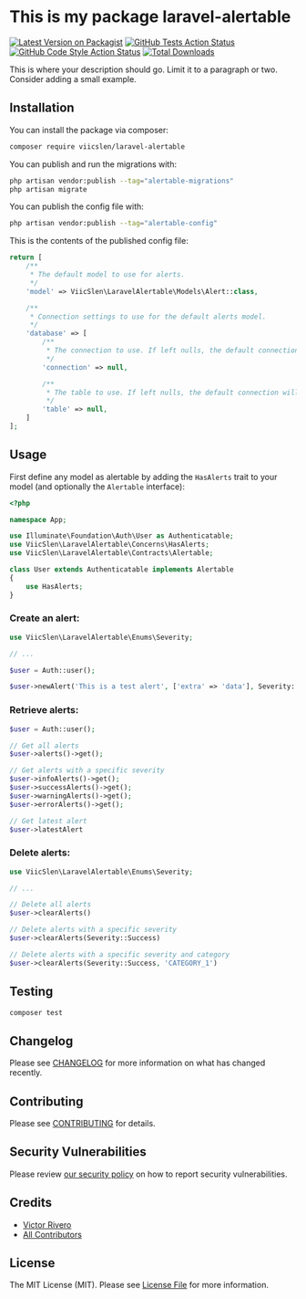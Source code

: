 # This is my package laravel-alertable

[![Latest Version on Packagist](https://img.shields.io/packagist/v/viicslen/laravel-alertable.svg?style=flat-square)](https://packagist.org/packages/viicslen/laravel-alertable)
[![GitHub Tests Action Status](https://img.shields.io/github/workflow/status/viicslen/laravel-alertable/run-tests?label=tests)](https://github.com/viicslen/laravel-alertable/actions?query=workflow%3Arun-tests+branch%3Amain)
[![GitHub Code Style Action Status](https://img.shields.io/github/workflow/status/viicslen/laravel-alertable/Check%20&%20fix%20styling?label=code%20style)](https://github.com/viicslen/laravel-alertable/actions?query=workflow%3A"Check+%26+fix+styling"+branch%3Amain)
[![Total Downloads](https://img.shields.io/packagist/dt/viicslen/laravel-alertable.svg?style=flat-square)](https://packagist.org/packages/viicslen/laravel-alertable)

This is where your description should go. Limit it to a paragraph or two. Consider adding a small example.

## Installation

You can install the package via composer:

```bash
composer require viicslen/laravel-alertable
```

You can publish and run the migrations with:

```bash
php artisan vendor:publish --tag="alertable-migrations"
php artisan migrate
```

You can publish the config file with:

```bash
php artisan vendor:publish --tag="alertable-config"
```

This is the contents of the published config file:

```php
return [
    /**
     * The default model to use for alerts.
     */
    'model' => ViicSlen\LaravelAlertable\Models\Alert::class,

    /**
     * Connection settings to use for the default alerts model.
     */
    'database' => [
        /**
         * The connection to use. If left nulls, the default connection will be used.
         */
        'connection' => null,

        /**
         * The table to use. If left nulls, the default connection will be used.
         */
        'table' => null,
    ]
];
```

## Usage

First define any model as alertable by adding the `HasAlerts` trait to your model (and optionally the `Alertable` interface):
```php
<?php

namespace App;

use Illuminate\Foundation\Auth\User as Authenticatable;
use ViicSlen\LaravelAlertable\Concerns\HasAlerts;
use ViicSlen\LaravelAlertable\Contracts\Alertable;

class User extends Authenticatable implements Alertable
{
    use HasAlerts;
}
```

### Create an alert:
```php
use ViicSlen\LaravelAlertable\Enums\Severity;

// ...

$user = Auth::user();

$user->newAlert('This is a test alert', ['extra' => 'data'], Severity::Success);
```

### Retrieve alerts:
```php
$user = Auth::user();

// Get all alerts
$user->alerts()->get();

// Get alerts with a specific severity
$user->infoAlerts()->get();
$user->successAlerts()->get();
$user->warningAlerts()->get();
$user->errorAlerts()->get();

// Get latest alert
$user->latestAlert
```

### Delete alerts:
```php
use ViicSlen\LaravelAlertable\Enums\Severity;

// ...

// Delete all alerts
$user->clearAlerts()

// Delete alerts with a specific severity
$user->clearAlerts(Severity::Success)

// Delete alerts with a specific severity and category
$user->clearAlerts(Severity::Success, 'CATEGORY_1')
```

## Testing

```bash
composer test
```

## Changelog

Please see [CHANGELOG](CHANGELOG.md) for more information on what has changed recently.

## Contributing

Please see [CONTRIBUTING](https://github.com/viicslen/.github/blob/main/CONTRIBUTING.md) for details.

## Security Vulnerabilities

Please review [our security policy](../../security/policy) on how to report security vulnerabilities.

## Credits

- [Victor Rivero](https://github.com/viicslen)
- [All Contributors](../../contributors)

## License

The MIT License (MIT). Please see [License File](LICENSE.md) for more information.
